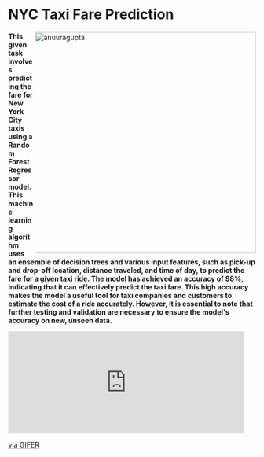 <h1><strong>NYC Taxi Fare Prediction</h1></strong>

<p><img align="right" width="450" src="https://gifer.com/embed/7GSn" alt="anuuragupta" /></p>

<n><strong>This given task involves predicting the fare for New York City taxis using a Random Forest Regressor model. This machine learning algorithm uses an ensemble of decision trees and various input features, such as pick-up and drop-off location, distance traveled, and time of day, to predict the fare for a given taxi ride. The model has achieved an accuracy of 98%, indicating that it can effectively predict the taxi fare. This high accuracy makes the model a useful tool for taxi companies and customers to estimate the cost of a ride accurately. However, it is essential to note that further testing and validation are necessary to ensure the model's accuracy on new, unseen data.</strong></n>

<iframe src="https://gifer.com/embed/7GSn" width=480 height=208.000 frameBorder="0" allowFullScreen></iframe><p><a href="https://gifer.com">via GIFER</a></p>
